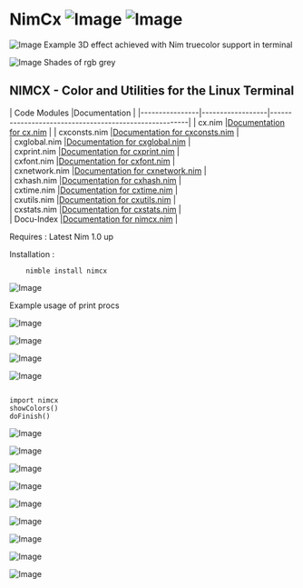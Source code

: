 # NimCx   ![Image](https://camo.githubusercontent.com/b0224997019dec4e51d692c722ea9bee2818c837/68747470733a2f2f696d672e736869656c64732e696f2f6769746875622f6c6963656e73652f6d6173686170652f6170697374617475732e737667)   ![Image](https://raw.githubusercontent.com/yglukhov/nimble-tag/master/nimble.png)

![Image](http://qqtop.github.io/table0409.png?raw=true)
Example 3D effect achieved with Nim truecolor support in terminal


![Image](http://qqtop.github.io/greyshades.png?raw=true)
Shades of rgb grey


 NIMCX - Color and Utilities for the Linux Terminal
--------------------------------------------------------



| Code  Modules  |Documentation                                                             |
|----------------|------------------|-------------------------------------------------------|
| cx.nim         |[Documentation for cx.nim](https://qqtop.github.io/cx.html)               |
| cxconsts.nim   |[Documentation for cxconsts.nim](https://qqtop.github.io/cxconsts.html)   |                
| cxglobal.nim   |[Documentation for cxglobal.nim](https://qqtop.github.io/cxglobal.html)   |               
| cxprint.nim    |[Documentation for cxprint.nim](https://qqtop.github.io/cxprint.html)     |             
| cxfont.nim     |[Documentation for cxfont.nim](https://qqtop.github.io/cxfont.html)       |           
| cxnetwork.nim  |[Documentation for cxnetwork.nim](https://qqtop.github.io/cxnetwork.html) |                               
| cxhash.nim     |[Documentation for cxhash.nim](https://qqtop.github.io/cxhash.html)       |           
| cxtime.nim     |[Documentation for cxtime.nim](https://qqtop.github.io/cxtime.html)       |          
| cxutils.nim    |[Documentation for cxutils.nim](https://qqtop.github.io/cxutils.html)     |             
| cxstats.nim    |[Documentation for cxstats.nim](https://qqtop.github.io/cxstats.html)     |             
| Docu-Index     |[Documentation for nimcx.nim](https://qqtop.github.io/theindex.html)      | 


Requires     : Latest Nim 1.0 up 

Installation : 


```
    nimble install nimcx

```


![Image](http://qqtop.github.io/nimfbm.png?raw=true)


Example usage of print procs 

![Image](http://qqtop.github.io/nimspirals.png?raw=true)


![Image](http://qqtop.github.io/sierpcarpet.png?raw=true)


![Image](http://qqtop.github.io/nimspectrum.png?raw=true)


![Image](http://qqtop.github.io/nimblues.png?raw=true)


```nimrod         

import nimcx
showColors()
doFinish()

```


![Image](http://qqtop.github.io/nimcolors1.png?raw=true)

![Image](http://qqtop.github.io/nimcolors2.png?raw=true)

![Image](http://qqtop.github.io/nimcolors3.png?raw=true)

![Image](http://qqtop.github.io/nimcolors4.png?raw=true)

![Image](http://qqtop.github.io/nimcolors5.png?raw=true)

![Image](http://qqtop.github.io/nimcolors6.png?raw=true)

![Image](http://qqtop.github.io/nimcolors7.png?raw=true)

![Image](http://qqtop.github.io/nimcolors8.png?raw=true)

     
  
![Image](http://qqtop.github.io/qqtop1.png?raw=true)
